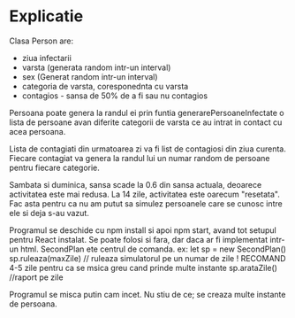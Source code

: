 # Explicatie

Clasa Person are:
* ziua infectarii
* varsta (generata random intr-un interval)
* sex (Generat random intr-un interval)
* categoria de varsta, coresponednta cu varsta
* contagios - sansa de 50% de a fi sau nu contagios

Persoana poate genera la randul ei prin funtia generarePersoaneInfectate o lista de persoane avan diferite categorii de varsta ce au intrat in contact cu acea persoana. 

Lista de contagiati din urmatoarea zi va fi list de contagiosi din ziua curenta. Fiecare contagiat va genera la randul lui un numar random de persoane pentru fiecare categorie.

Sambata si duminica, sansa scade la 0.6 din sansa actuala, deoarece activitatea este mai redusa. La 14 zile, activitatea este oarecum "resetata". Fac asta pentru ca nu am putut sa simulez persoanele care se cunosc intre ele si deja s-au vazut.

Programul se deschide cu npm install si apoi npm start, avand tot setupul pentru React instalat. 
Se poate folosi si fara, dar daca ar fi implementat intr-un html. SecondPlan ete centrul de comanda. 
ex: 
    let sp = new SecondPlan()
    sp.ruleaza(maxZile) // ruleaza simulatorul pe un numar de zile ! RECOMAND 4-5 zile pentru ca se msica greu cand prinde multe instante
    sp.arataZile() //raport pe zile

Programul se misca putin cam incet. Nu stiu de ce; se creaza multe instante de persoana.